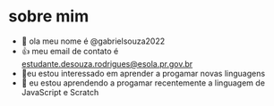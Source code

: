 # sobre mim
- 👋 ola meu nome é @gabrielsouza2022
- :+1: meu email de contato é estudante.desouza.rodrigues@esola.pr.gov.br
- 👀eu estou interessado em aprender a progamar novas linguagens
- 🌱 eu estou aprendendo a progamar recentemente a linguagem de JavaScript e Scratch

